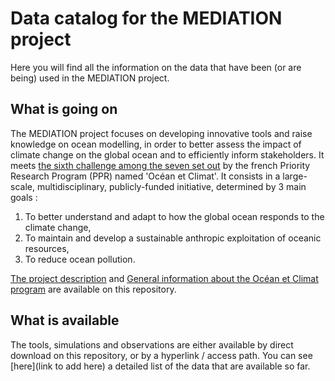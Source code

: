 # Data catalog for the MEDIATION project

Here you will find all the information on the data that have been (or are being) used in the MEDIATION project.

## What is going on

The MEDIATION project focuses on developing innovative tools and raise knowledge on ocean modelling, in order to better assess the impact of climate change on the global ocean and to efficiently inform stakeholders. It meets [the sixth challenge among the seven set out](PPR20210609_OCEANETCLIMAT_VF.pdf) by the french Priority Research Program (PPR) named 'Océan et Climat'. It consists in a large-scale, multidisciplinary, publicly-funded initiative, determined by 3 main goals :

1) To better understand and adapt to how the global ocean responds to the climate change, 
2) To maintain and develop a sustainable anthropic exploitation of oceanic resources,
3) To reduce ocean pollution.

[The project description](MEDIATION-description.pdf) and [General information about the Océan et Climat program](https://www.ocean-climat.fr/Le-PPR) are available on this repository.


## What is available

The tools, simulations and observations are either available by direct download on this repository, or by a hyperlink / access path. You can see [here](link to add here) a detailed list of the data that are available so far. 



    
    
